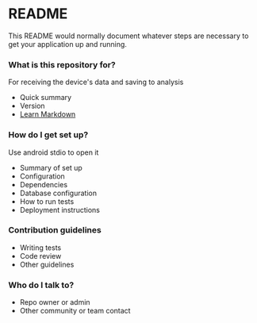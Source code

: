 # README #

This README would normally document whatever steps are necessary to get your application up and running.

### What is this repository for? ###
For receiving the device's data and saving to analysis
* Quick summary
* Version
* [Learn Markdown](https://bitbucket.org/tutorials/markdowndemo)

### How do I get set up? ###
Use android stdio to open it
* Summary of set up
* Configuration
* Dependencies
* Database configuration
* How to run tests
* Deployment instructions

### Contribution guidelines ###

* Writing tests
* Code review
* Other guidelines

### Who do I talk to? ###

* Repo owner or admin
* Other community or team contact